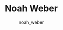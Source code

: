 ---
# this is autogenerated: do not edit
title: Noah Weber
author: noah_weber
layout: author-bio
jobtitle: Research Data Analyst
bio: 
type: alumn
excerpt: "Noah was a Research Data Analyst whose primary research interests are in model robustness, transparency, and structured data representation. Prior to joining UC"
header:
  teaser: /assets/images/people/bio-weber.jpg
papers: 
---